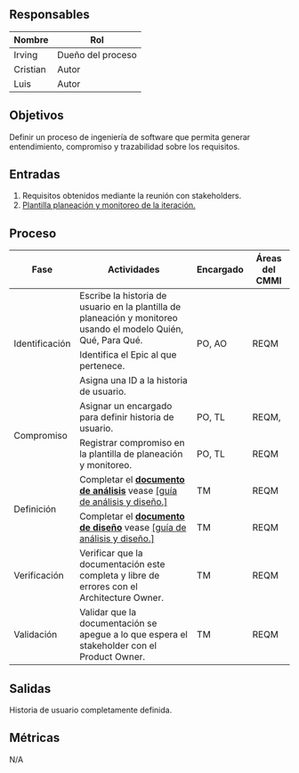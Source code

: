 ## Responsables

Nombre     | Rol
-----------|------------------
Irving     | Dueño del proceso
Cristian       | Autor
Luis       | Autor

## Objetivos
Definir un proceso de ingeniería de software que permita generar entendimiento, compromiso y trazabilidad sobre los requisitos.

## Entradas
1. Requisitos obtenidos mediante la reunión con stakeholders.
2. [Plantilla planeación y monitoreo de la iteración.](https://docs.google.com/spreadsheets/d/1LJBa3L4L6kyVMiC2n8WxKfYz4tH5eatCR0WTTe5kJVw/edit#gid=1457739545)

## Proceso
<table>
  <thead>
    <tr>
      <th>Fase</th>
      <th>Actividades</th>
      <th>Encargado</th>
      <th>Áreas del CMMI</th>
    </tr>
  </thead>
  <tbody>
    <tr>
      <td rowspan="3">Identificación</td>
      <td>Escribe la historia de usuario en la plantilla de planeación y monitoreo usando el modelo Quién, Qué, Para Qué.</td>
      <td rowspan="3">PO, AO</td>
      <td rowspan="3">REQM</td>
    </tr>
    <tr>
      <td>Identifica el Epic al que pertenece.</td>
    </tr>
    <tr>
      <td>Asigna una ID a la historia de usuario.</td>
    </tr>
    <tr>
      <td rowspan="2">Compromiso</td>
      <td>Asignar un encargado para definir historia de usuario.</td>
      <td>PO, TL</td>
      <td>REQM,</td>
    </tr>
      <tr>
      <td>Registrar compromiso en la plantilla de planeación y monitoreo.</td>
      <td>PO, TL</td>
      <td>REQM</td>
    </tr>  
      <tr>
      <td rowspan="2">Definición</td>
          <td>Completar el <strong><a href="https://docs.google.com/document/d/1hIhG6vDUVDlpSAJbr8yP5y_Rc_p2uAuJ8ZWE_pY_Gk4/edit?usp=sharing" target="_blank">documento de análisis</a></strong> vease <a href="" target="_blank">[guía de análisis y diseño.]</a></td>
      <td>TM</td>
      <td>REQM</td>
    </tr>
      <tr>
      <td>Completar el <strong><a href="https://docs.google.com/document/d/1aRjtaWbZoFS0cd3KMA5ftyrGyp3gEv3GkEZJ0JzoibU/edit?usp=sharing" target="_blank">documento de diseño</a></strong> vease <a href="" target="_blank">[guía de análisis y diseño.]</a></td>
      <td>TM</td>
      <td>REQM</td>
    </tr>
      <tr>
      <td>Verificación</td>
      <td>Verificar que la documentación este completa y libre de errores con el Architecture Owner.</td>
      <td>TM</td>
      <td>REQM</td>
    </tr>
      <tr>
      <td>Validación</td>
      <td>Validar que la documentación se apegue a lo que espera el stakeholder con el Product Owner.</td>
      <td>TM</td>
      <td>REQM</td>
    </tr>
  </tbody>
</table>


## Salidas
Historia de usuario completamente definida.

## Métricas
N/A